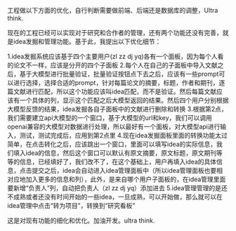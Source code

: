 工程做以下方面的优化，自行判断需要做前端、后端还是数据库的调整，Ultra think.

现在的工程已经可以实现对于研究和合作者的管理，还有两个功能还没有完善，就是idea发掘和管理功能。基于此，我提出以下优化细节：

1.idea发掘系统应该基于四个主要用户(zl zz dj yq)各有一个面板，因为每个人看的论文不一样，应该是分开的四个子面板
2.每个人在自己的子面板中导入文献之后，基于大模型进行批量验证，批量验证按钮点下去之后，应该有一些prompt可以进行选择，选择合适的prompt，针对每篇论文的摘要，标题，作者和期刊，逐篇文献进行匹配，所以这个功能应该叫idea匹配，而不是验证。然后每篇文献应该有一个具体的列，显示这个匹配之后大模型返回的结果。然后四个用户分别根据大模型反馈的结果，idea发掘各自子面板中的文献进行删除和转换
3.根据第2点，我们需要建立api大模型的一个窗口，基于大模型的url和key，我们可以调用openai兼容的大模型对数据进行处理，所以最好有一个面板，对大模型api进行输入，测试，测试完成后，应用到第2点里
4.现在idea发掘面板里面的转换功能太过简单，在点击转化之后，应该跳出一个窗口，里面可以填写idea的实际信息，我们填入idea的信息，然后这个窗口可以默认有原文摘要，原文标题，原文期刊等等的信息，已经填好了，我们改不了，在这个基础上，用户再填入idea的具体信息，点击提交之后，idea会自动进入idea管理面板中（所以idea管理面板也要相对应地加入更多的信息和列），此外，是来自哪个用户子面板的，在idea管理里面要新增“负责人”列，自动把负责人（zl zz dj yq）添加进去
5.idea管理管理的是还不成熟或者还没有时间开始的一些idea，一旦成熟，可以开始做，那么就可以在idea管理中点击“转为项目”，转换到“研究看板”

这是对现有功能的细化和优化。加油开发。ultra think.